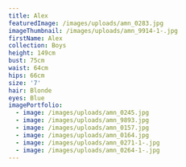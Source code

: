 ```yaml
---
title: Alex
featuredImage: /images/uploads/amn_0283.jpg
imageThumbnail: /images/uploads/amn_9914-1-.jpg
firstName: Alex
collection: Boys
height: 149cm
bust: 75cm
waist: 64cm
hips: 66cm
size: '7'
hair: Blonde
eyes: Blue
imagePortfolio:
  - image: /images/uploads/amn_0245.jpg
  - image: /images/uploads/amn_9893.jpg
  - image: /images/uploads/amn_0157.jpg
  - image: /images/uploads/amn_0164.jpg
  - image: /images/uploads/amn_0271-1-.jpg
  - image: /images/uploads/amn_0264-1-.jpg
---
```


